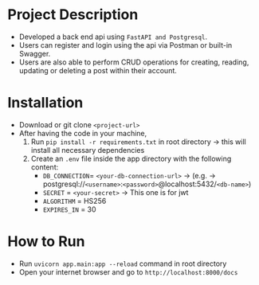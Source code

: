 # Project Description
- Developed a back end api using `FastAPI and Postgresql`. 
- Users can register and login using the api via Postman or built-in Swagger. 
- Users are also able to perform CRUD operations for creating, reading, updating or deleting a post within their account.
# Installation
- Download or git clone `<project-url>`
- After having the code in your machine, 
    1. Run `pip install -r requirements.txt` in root directory -> this will install all necessary dependencies
    2. Create an `.env` file inside the app directory with the following content:
        -  `DB_CONNECTION`= `<your-db-connection-url>` -> (e.g. -> postgresql://`<username>`:`<password>`@localhost:5432/`<db-name>`)
        - `SECRET` = `<your-secret>` -> This one is for jwt
        - `ALGORITHM` = HS256
        - `EXPIRES_IN` = 30
# How to Run
- Run `uvicorn app.main:app --reload` command in root directory
- Open your internet browser and go to `http://localhost:8000/docs`